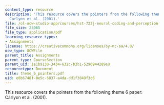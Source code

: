 ```yaml
---
content_type: resource
description: 'This resource covers the pointers from the following theme 6 paper:
  Carlyon et al. (2001).'
file: /ol-ocw-studio-app/courses/hst-723j-neural-coding-and-perception-of-sound-spring-2005/e0b6748f0e5c6837a4dadd1f3049f3c6_theme_6_pointers.pdf
file_size: 23065
file_type: application/pdf
learning_resource_types:
- Assignments
license: https://creativecommons.org/licenses/by-nc-sa/4.0/
ocw_type: OCWFile
parent_title: Assignments
parent_type: CourseSection
parent_uid: 1e1b9138-3434-632c-b3b1-5296944289e8
resourcetype: Document
title: theme_6_pointers.pdf
uid: e0b6748f-0e5c-6837-a4da-dd1f3049f3c6
---
```

This resource covers the pointers from the following theme 6 paper: Carlyon et al. (2001).